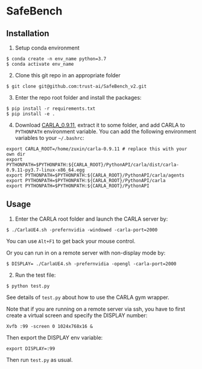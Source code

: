 # SafeBench

## Installation
1. Setup conda environment
```
$ conda create -n env_name python=3.7
$ conda activate env_name
```

2. Clone this git repo in an appropriate folder
```
$ git clone git@github.com:trust-ai/SafeBench_v2.git
```

3. Enter the repo root folder and install the packages:
```
$ pip install -r requirements.txt
$ pip install -e .
```

4. Download [CARLA_0.9.11](https://github.com/carla-simulator/carla/releases/tag/0.9.11), extract it to some folder, and add CARLA to ```PYTHONPATH``` environment variable. You can add the following environment variables to your `~/.bashrc`:
```
export CARLA_ROOT=/home/zuxin/carla-0.9.11 # replace this with your own dir
export PYTHONPATH=$PYTHONPATH:${CARLA_ROOT}/PythonAPI/carla/dist/carla-0.9.11-py3.7-linux-x86_64.egg
export PYTHONPATH=$PYTHONPATH:${CARLA_ROOT}/PythonAPI/carla/agents
export PYTHONPATH=$PYTHONPATH:${CARLA_ROOT}/PythonAPI/carla
export PYTHONPATH=$PYTHONPATH:${CARLA_ROOT}/PythonAPI
```

## Usage
1. Enter the CARLA root folder and launch the CARLA server by:
```
$ ./CarlaUE4.sh -prefernvidia -windowed -carla-port=2000
```
You can use ```Alt+F1``` to get back your mouse control.

Or you can run in on a remote server with non-display mode by:
```
$ DISPLAY= ./CarlaUE4.sh -prefernvidia -opengl -carla-port=2000
```

2. Run the test file:
```
$ python test.py
```
See details of ```test.py``` about how to use the CARLA gym wrapper.

Note that if you are running on a remote server via ssh, you have to first create a virtual screen and specify the DISPLAY number:
```
Xvfb :99 -screen 0 1024x768x16 &
```
Then export the DISPLAY env variable:
```
export DISPLAY=:99
```
Then run `test.py` as usual.